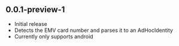 ## 0.0.1-preview-1
* Initial release
* Detects the EMV card number and parses it to an AdHocIdentity
* Currently only supports android
